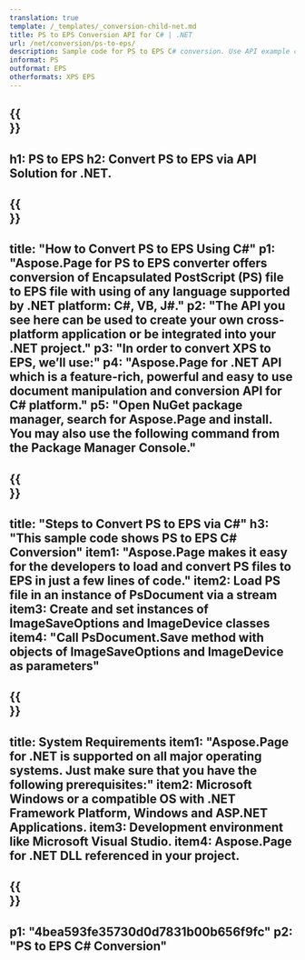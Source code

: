```yaml
---
translation: true
template: /_templates/_conversion-child-net.md
title: PS to EPS Conversion API for C# | .NET
url: /net/conversion/ps-to-eps/ 
description: Sample code for PS to EPS C# conversion. Use API example code for batch PS files to EPS conversion within VB.NET, Asp.NET or any .NET based application.
informat: PS
outformat: EPS
otherformats: XPS EPS
---
```


{{<section banner>}}
---
h1: PS to EPS
h2: Convert PS to EPS via API Solution for .NET.
---

{{<section overview>}}
---
title: "How to Convert PS to EPS Using C#"
p1: "Aspose.Page for PS to EPS converter offers conversion of Encapsulated PostScript (PS) file to EPS file with using of any language supported by .NET platform: C#, VB, J#."
p2: "The API you see here can be used to create your own cross-platform application or be integrated into your .NET project."
p3: "In order to convert XPS to EPS, we’ll use:"
p4: "Aspose.Page for .NET API which is a feature-rich, powerful and easy to use document manipulation and conversion API for C# platform."
p5: "Open NuGet package manager, search for Aspose.Page and install. You may also use the following command from the Package Manager Console."
---

{{<section feature1>}}
---
title: "Steps to Convert PS to EPS via C#"
h3: "This sample code shows PS to EPS C# Conversion"
item1: "Aspose.Page makes it easy for the developers to load and convert PS files to EPS in just a few lines of code."
item2: Load PS file in an instance of PsDocument via a stream
item3: Create and set instances of ImageSaveOptions and ImageDevice classes
item4: "Call PsDocument.Save method with objects of ImageSaveOptions and ImageDevice as parameters"
---

{{<section feature2>}}
---
title: System Requirements
item1: "Aspose.Page for .NET is supported on all major operating systems. Just make sure that you have the following prerequisites:"
item2: Microsoft Windows or a compatible OS with .NET Framework Platform, Windows and ASP.NET Applications.
item3: Development environment like Microsoft Visual Studio.
item4: Aspose.Page for .NET DLL referenced in your project.
---

{{<section gist>}}
---
p1: "4bea593fe35730d0d7831b00b656f9fc"
p2: "PS to EPS C# Conversion"
---

